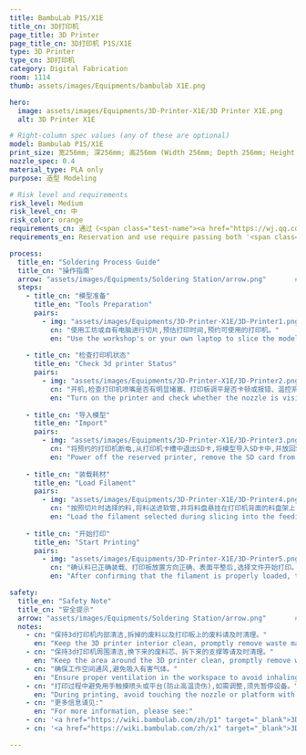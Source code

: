 ```yaml
---
title: BambuLab P1S/X1E
title_cn: 3D打印机
page_title: 3D Printer
page_title_cn: 3D打印机 P1S/X1E
type: 3D Printer
type_cn: 3D打印机
category: Digital Fabrication
room: 1114
thumb: assets/images/Equipments/bambulab X1E.png

hero:
  image: assets/images/Equipments/3D-Printer-X1E/3D Printer X1E.png
  alt: 3D Printer X1E

# Right-column spec values (any of these are optional)
model: Bambulab P1S/X1E
print_size: 宽256mm; 深256mm; 高256mm (Width 256mm; Depth 256mm; Height 256mm)
nozzle_spec: 0.4
material_type: PLA only
purpose: 造型 Modeling

# Risk level and requirements
risk_level: Medium
risk_level_cn: 中
risk_color: orange
requirements_cn: 通过《<span class="test-name"><a href="https://wj.qq.com/s2/24256008/b1f0/" target="_blank" rel="noopener noreferrer">实验室安全</a></span>》及《<span class="test-name"><a href="https://wj.qq.com/s2/24292904/08qh/" target="_blank" rel="noopener noreferrer">3D打印机使用</a></span>》测试后预约使用。
requirements_en: Reservation and use require passing both '<span class="test-name"><a href="https://wj.qq.com/s2/24345990/8ktr/" target="_blank" rel="noopener noreferrer">Laboratory Safety test</a></span>' and '<span class="test-name"><a href="https://wj.qq.com/s2/24354646/wx6o/" target="_blank" rel="noopener noreferrer">3D Printer Operation test</a></span>'.

process:
  title_en: "Soldering Process Guide"
  title_cn: "操作指南"
  arrow: "assets/images/Equipments/Soldering Station/arrow.png"       # arrow image
  steps:
    - title_cn: "模型准备"
      title_en: "Tools Preparation"
      pairs:
        - img: "assets/images/Equipments/3D-Printer-X1E/3D-Printer1.png"
          cn: "使用工坊或自有电脑进行切片,预估打印时间,预约可使用的打印机。"
          en: "Use the workshop's or your own laptop to slice the model, estimate the printing time, and reserve an available 3dprinter."
    
    - title_cn: "检查打印机状态"
      title_en: "Check 3d printer Status"
      pairs:
        - img: "assets/images/Equipments/3D-Printer-X1E/3D-Printer2.png"
          cn: "开机,检查打印机喷嘴是否有明显堵塞、打印板调平是否卡顿或报错、温控系统是否报错等。如有以上情况请及时反馈并更换打印机。"
          en: "Turn on the printer and check whether the nozzle is visibly clogged, whether the print bed leveling encounters resistance or errors, and whether the temperature control system reports any errors. If any of the above issues occur, please report them promptly and switch to another printer."
    
    - title_cn: "导入模型"
      title_en: "Import"
      pairs:
        - img: "assets/images/Equipments/3D-Printer-X1E/3D-Printer3.png"
          cn: "将预约的打印机断电,从打印机卡槽中退出SD卡,将模型导入SD卡中,并放回SD卡至打印机后开机。"
          en: "Power off the reserved printer, remove the SD card from the slot, copy the model file to the SD card, reinsert it into the printer, and then power the printer back on."
    
    - title_cn: "装载耗材"
      title_en: "Load Filament"
      pairs:
        - img: "assets/images/Equipments/3D-Printer-X1E/3D-Printer4.png"
          cn: "按照切片时选择的料,将料送进软管,并将料盘悬挂在打印机背面的料盘架上,在打印机面板上选择Feeding-Load装载。如使用AMS则将料盘放置在AMS架上并将料插入料盘前方的料嘴里(AMS检测到料后会自动整理料),并在AMS面板上选择对应的料,点击进料"
          en: "Load the filament selected during slicing into the feeding tube and place the spool onto the filament holder at the back of the printer. On the printer panel, choose Feeding → Load to load the filament. If using AMS, place the spool onto the AMS rack, insert the filament into the inlet at the front of the AMS (the AMS will automatically manage the filament once detected), select the corresponding filament on the AMS panel, and click Load."
    
    - title_cn: "开始打印"
      title_en: "Start Printing"
      pairs:
        - img: "assets/images/Equipments/3D-Printer-X1E/3D-Printer5.png"
          cn: "确认料已正确装载、打印板放置方向正确、表面平整后,选择文件开始打印。<span class='red-brace'>在打印机成功打印前3-5层后方可离开。</span>"
          en: "After confirming that the filament is properly loaded, the build plate is placed in the correct orientation, and the surface is flat, select the file and start printing. <span class='red-brace'>Do not leave until the printer has successfully printed the first 3-5 layers.</span>"

safety:
  title_en: "Safety Note"
  title_cn: "安全提示"
  arrow: "assets/images/Equipments/Soldering Station/arrow.png"       # arrow image
  notes:
    - cn: "保持3d打印机内部清洁,拆掉的废料以及打印板上的废料请及时清理。"
      en: "Keep the 3D printer interior clean, promptly remove waste materials and debris from the print bed."
    - cn: "保持3d打印机周围清洁,换下来的废料芯、拆下来的支撑等请及时清理。"
      en: "Keep the area around the 3D printer clean, promptly remove waste filament cores and removed supports."
    - cn: "确保工作空间通风,避免吸入有害气体。"
      en: "Ensure proper ventilation in the workspace to avoid inhaling harmful fumes."
    - cn: "打印过程中避免用手触摸喷头或平台(防止高温烫伤),如需调整,须先暂停设备。"
      en: "During printing, avoid touching the nozzle or platform with your hands (to prevent high-temperature burns). If adjustments are needed, the equipment must be paused first."
    - cn: "更多信息请见:"
      en: "For more information, please see:"
    - cn: '<a href="https://wiki.bambulab.com/zh/p1" target="_blank">3D Printer P1S</a>'
    - cn: '<a href="https://wiki.bambulab.com/zh/x1" target="_blank">3D Printer X1E</a>'

---
```

